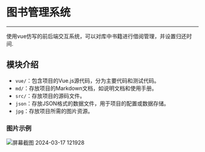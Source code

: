 # 图书管理系统
---
使用vue仿写的前后端交互系统，可以对库中书籍进行借阅管理，并设置归还时间.

## 模块介绍

- `vue/`：包含项目的Vue.js源代码，分为主要代码和测试代码。
- `md/`：存放项目的Markdown文档，如说明文档和使用手册。
- `src/`：存放项目的源码文件。
- `json`：存放JSON格式的数据文件，用于项目的配置或数据存储。
- `jpg`：存放项目所需的图片资源。



### 图片示例
![屏幕截图 2024-03-17 121928](https://github.com/lqdsgsg/uk/assets/150038377/2831713f-46bb-49ec-ae1b-21496f66ece5)
